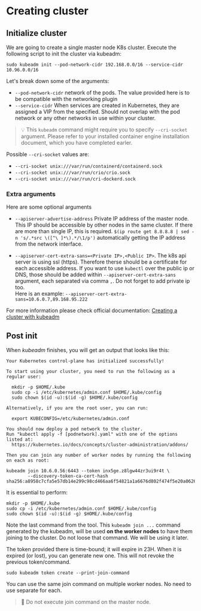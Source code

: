 # Creating cluster

## Initialize cluster
We are going to create a single master node K8s cluster. Execute the following script to init the cluster via kubeadm:
```shell
sudo kubeadm init --pod-network-cidr 192.168.0.0/16 --service-cidr 10.96.0.0/16
```
Let's break down some of the arguments:
- `--pod-network-cidr` network of the pods. The value provided here is to be compatible with the networking plugin
- `--service-cidr` When services are created in Kubernetes, they are assigned a VIP from the specified. Should not overlap with the pod network or any other networks in use within your cluster.

> 💡 This `kubeadm` command might require you to specify `--cri-socket` argument. Please refer to your installed container engine installation document, which you have completed earler.

Possible `--cri-socket` values are:
- `--cri-socket unix:///var/run/containerd/containerd.sock`
- `--cri-socket unix:///var/run/crio/crio.sock`
- `--cri-socket unix:///var/run/cri-dockerd.sock`

### Extra arguments
Here are some optional arguments

- `--apiserver-advertise-address` Private IP address of the master node. This IP should  be accessible by other nodes in the same cluster. If there are more than single IP, this is required. `$(ip route get 8.8.8.8 | sed -n 's/.*src \([^\ ]*\).*/\1/p')` automatically getting the IP address from the network interface.

- `--apiserver-cert-extra-sans=<Private IP>,<Public IP>`. The k8s api server is using ssl (https). Therefore therse should be a certificate for each accessible address. If you want to use `kubectl` over the public ip or DNS, those should be added within `--apiserver-cert-extra-sans` argument, each separated via comma `,`. Do not forget to add private ip too.  
  Here is an example: `--apiserver-cert-extra-sans=10.6.0.7,89.168.95.222`

For more information please check official documentation: [Creating a cluster with kubeadm](https://kubernetes.io/docs/setup/production-environment/tools/kubeadm/create-cluster-kubeadm/)

## Post init
When *kubeadm* finishes, you will get an output that looks like this:
```
Your Kubernetes control-plane has initialized successfully!

To start using your cluster, you need to run the following as a regular user:

  mkdir -p $HOME/.kube
  sudo cp -i /etc/kubernetes/admin.conf $HOME/.kube/config
  sudo chown $(id -u):$(id -g) $HOME/.kube/config

Alternatively, if you are the root user, you can run:

  export KUBECONFIG=/etc/kubernetes/admin.conf

You should now deploy a pod network to the cluster.
Run "kubectl apply -f [podnetwork].yaml" with one of the options listed at:
  https://kubernetes.io/docs/concepts/cluster-administration/addons/

Then you can join any number of worker nodes by running the following on each as root:

kubeadm join 10.6.0.56:6443 --token inx5ge.z8lgw44zr3ui9r4t \
        --discovery-token-ca-cert-hash sha256:a8958c7cfa5e57db14e299c98cd466aa6f54821a1a6676d802f474f5e20a0626 
```

It is essential to perform:
```shell
mkdir -p $HOME/.kube
sudo cp -i /etc/kubernetes/admin.conf $HOME/.kube/config
sudo chown $(id -u):$(id -g) $HOME/.kube/config
```

Note the last command from the tool. This `kubeadm join ...` command generated by the kubeadm, will be used **on the worker nodes** to have them joining to the cluster. Do not loose that command. We will be using it later.

The token provided there is time-bound; it will expire in 23H. When it is expired (or lost), you can generate new one. This will not revoke the previous token/command.
```shell
sudo kubeadm token create --print-join-command
```
You can use the same join command on multiple worker nodes. No need to use separate for each.

> 🚨 Do not execute join command on the master node.

